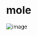 # mole

 ![image](https://github.com/yadenuga/AOS-project-1/assets/25983732/238d268b-4b85-4f2d-8c0d-c0da2cbd4576)

 



 
 


 
 
 

 
 


 
 

 
 

